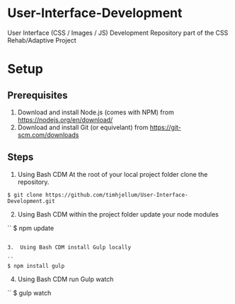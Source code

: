 # User-Interface-Development
User Interface (CSS / Images / JS) Development Repository part of the CSS Rehab/Adaptive Project


# Setup

## Prerequisites

1.  Download and install Node.js (comes with NPM) from https://nodejs.org/en/download/
2.  Download and install Git (or equivelant) from https://git-scm.com/downloads

## Steps

1.  Using Bash CDM At the root of your local project folder clone the repository.
 
```
$ git clone https://github.com/timhjellum/User-Interface-Development.git
```

2.  Using Bash CDM within the project folder update your node modules

``
$ npm update
```

3.  Using Bash CDM install Gulp locally

``
$ npm install gulp
```

4.  Using Bash CDM run Gulp watch

``
$ gulp watch
```

